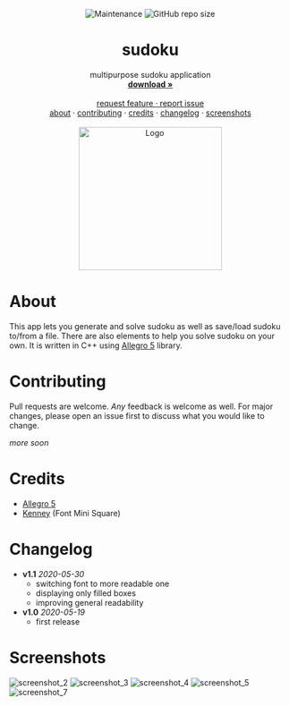 ﻿<p align="center">
<img alt="Maintenance" src="https://img.shields.io/maintenance/yes/2023?style=for-the-badge">
<img alt="GitHub repo size" src="https://img.shields.io/github/repo-size/paulinek13/sudoku?style=for-the-badge">
</p>

<h1 align="center"><strong>sudoku</strong></h1>

<p align="center">
multipurpose sudoku application
<br />
<a href="https://github.com/paulinek13/sudoku/releases/"><strong>download »</strong></a>
<br />
<br />
<a href="https://github.com/paulinek13/sudoku/issues">request feature · report issue</a>
<br />
<a href="#about">about</a> ·
<a href="#contributing">contributing</a> ·
<a href="#credits">credits</a> ·
<a href="#changelog">changelog</a> ·
<a href="#screenshots">screenshots</a>
<br />
<br />
<img src="./screenshot.png" alt="Logo" height="256">
</p>

# About

This app lets you generate and solve sudoku as well as save/load sudoku to/from a file. There are also elements to help you solve sudoku on your own. It is written in C++ using [Allegro 5](https://github.com/liballeg/allegro5/) library.

# Contributing

Pull requests are welcome. _Any_ feedback is welcome as well.
For major changes, please open an issue first to discuss what you would like to change.

_more soon_

# Credits

- [Allegro 5](https://github.com/liballeg/allegro5/)
- [Kenney](https://kenney.nl/) (Font Mini Square)

# Changelog

- **v1.1** _2020-05-30_
  - switching font to more readable one
  - displaying only filled boxes
  - improving general readability
- **v1.0** _2020-05-19_
  - first release

# Screenshots

![screenshot_2](screenshots/screenshot_2.png)
![screenshot_3](screenshots/screenshot_3.png)
![screenshot_4](screenshots/screenshot_4.png)
![screenshot_5](screenshots/screenshot_5.png)
![screenshot_7](screenshots/screenshot_7.png)